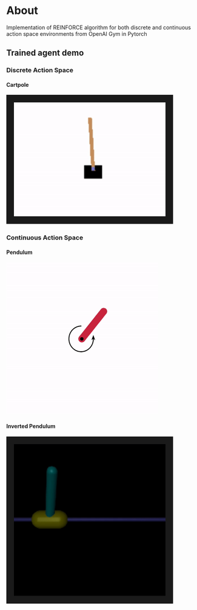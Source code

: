 # About
Implementation of REINFORCE algorithm for both discrete and continuous action space environments from OpenAI Gym in Pytorch

## Trained agent demo

### Discrete Action Space

#### Cartpole
<img src="images/trained_cartpole" alt="Trained_agent_cartpole" width="400" height="300" border="20"/>

### Continuous Action Space

#### Pendulum
<img src="images/trained_pendulum" alt="Trained_agent_pendulum" width="400" height="400" />

#### Inverted Pendulum
<img src="images/trained_inv_pendulum" alt="Trained_agent_inv_pendulum" width="400" height="400" border="20" />